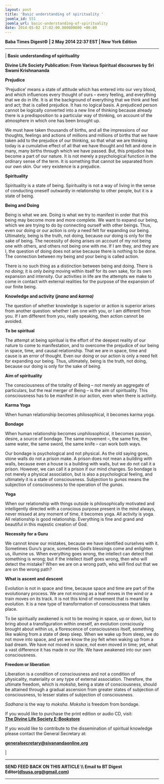 ```yaml
---
layout: post
title: 'Basic understanding of spirituality '
joomla_id: 551
joomla_url: basic-understanding-of-spirituality
date: 2014-05-02 17:02:00.000000000 +00:00
---
```

  


























**Baba Times Digest© | 2 May 2014 22:37 EST | New York Edition**

* * *

|
**Basic understanding of spirituality**

**Divine Life Society Publication: From Various Spiritual discourses by Sri Swami Krishnananda**

**Prejudice**

‘Prejudice’ means a state of attitude which has entered into our very blood, and which influences every thought of ours – every feeling, and everything that we do in life. It is at the background of everything that we think and feel and act; that is called prejudice. It has no logical basis. A prejudiced person cannot be logically converted into a new line of thinking because already there is a predisposition to a particular way of thinking, on account of the atmosphere in which one has been brought up.

We must have taken thousands of births, and all the impressions of our thoughts, feelings and actions of millions and millions of births that we have taken add to the prejudice of our thinking, so that what we are thinking today is a cumulative effect of all that we have thought and felt and done in many, many births through which we have passed. But, this prejudice has become a part of our nature. It is not merely a psychological function in the ordinary sense of the term. It is something that cannot be separated from our own skin. Our very existence is a prejudice.

**Spirituality**

Spirituality is a state of being. Spirituality is not a way of living in the sense of conducting oneself outwardly in relationship to other people, but it is a state of being.

**Being and Doing**

Being is what we are. Doing is what we try to manifest in order that this being may become more and more complete. We want to expand our being, which we are trying to do by connecting ourself with other beings. Thus, even our doing or our action is only a need felt for expanding our being. Ultimately, being is the truth, not doing, because our doing is only for the sake of being. The necessity of doing arises on account of my not being one with others, and others not being one with me. If I am they, and they are I, the question of doing does not arise because there is nothing to be done. The connection between my being and your being is called action.

There is no such thing as a distinction between being and doing. There is no _doing_; it is only _being_ moving within itself for its own sake, for its own expansion and intensity. Our activities in life are the attempts we make to come in contact with external realities for the purpose of the expansion of our finite being.

**Knowledge and activity (_jnana_ and _karma)_**

The question of whether knowledge is superior or action is superior arises from another question: whether I am one with you, or I am different from you. If I am different from you, really speaking, then action cannot be avoided.

**To be spiritual**

The attempt at being spiritual is the effort of the deepest reality of our nature to come to manifestation, and to overcome the prejudice of our being in space, time, and causal relationship. That we are in space, time and cause is an error of thought. Even our doing or our action is only a need felt for expanding our being. Thus, ultimately, being is the truth, not doing, because our doing is only for the sake of being.

**Aim of spirituality**

The consciousness of the totality of Being – not merely an aggregate of particulars, but the real merger of Being – is the aim of spirituality. This consciousness has to be manifest in our action, even when there is activity.

**Karma Yoga**

When human relationship becomes philosophical, it becomes karma yoga.

**Bondage**

When human relationship becomes unphilosophical, it becomes passion, desire, a source of bondage. The same movement –, the same fire, the same water, the same sword, the same knife – can work both ways.

Our bondage is psychological and not physical. As the old saying goes, stone walls do not a prison make. A prison does not mean a building with walls, because even a house is a building with walls, but we do not call it a prison. However, we can call it a prison if our mind changes. So bondage is not merely a physical association, but is also a psychological feeling, and ultimately it is a state of consciousness. Subjection to _gunas_ means the subjection of consciousness to the operation of the _gunas_.

**Yoga**

When our relationship with things outside is philosophically motivated and intelligently directed with a conscious purpose present in the mind always, never missed at any moment of time, it becomes yoga. All activity is yoga. All relationship is good relationship. Everything is fine and grand and beautiful in this majestic creation of God.

**Necessity for a Guru**

We cannot know our mistakes, because we have identified ourselves with it. Sometimes Guru’s grace, sometimes God’s blessings come and enlighten us, illumine us. When everything goes wrong, the intellect can detect that something is wrong; but if the intellect itself goes wrong, then who will detect the mistake? When we are on a wrong path, who will find out that we are on the wrong path?

**What is ascent and descent**

Evolution is not in space and time, because space and time are part of the evolutionary process. We are not moving as a leaf moves in the wind or a train moves on its track. It is not this kind of movement that is meant by evolution. It is a new type of transformation of consciousness that takes place.

To be spiritually awakened is not to be moving in space, up or down, but to bring about a transfiguration within oneself, an evolution consciously brought about within us, a florescence of consciousness itself, something like waking from a state of deep sleep. When we wake up from sleep, we do not move into space, and yet we know the joy felt when waking up from a bad dream. We have not moved in space, not even moved in time; yet, what a vast difference it has made in our life. We have awakened into our own consciousness.

**Freedom or liberation**

Liberation is a condition of consciousness and not a condition of physicality, materiality or any type of external association. Therefore, the ultimate freedom, which is _moksha_, being a state of consciousness, should be attained through a gradual ascension from greater states of subjection of consciousness, to lesser states of subjection of consciousness.

_Sadhana_ is the way to _moksha_. _Moksha_ is freedom from bondage.  
























If you would like to purchase the print edition or audio CD, visit:   
 [**The Divine Life Society E-Bookstore**](http://www.dlshq.org/cgi-bin/store/commerce.cgi?category=krishnananda&cart_id=1394930528.401)

If you would like to contribute to the dissemination of spiritual knowledge please contact the General Secretary at:

**[generalsecretary@sivanandaonline.org](mailto:generalsecretary@sivanandaonline.org)**



 |



* * *

**SEND FEED BACK ON THIS ARTICLE \\\ Email to BT Digest Editor[](mailto:dlsusa.org@gmail.com?subject=DLS%20Posts)(dlsusa.org@gmail.com)**

* * *

  
